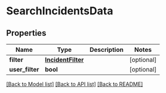 # SearchIncidentsData

## Properties
Name | Type | Description | Notes
------------ | ------------- | ------------- | -------------
**filter** | [**IncidentFilter**](IncidentFilter.md) |  | [optional] 
**user_filter** | **bool** |  | [optional] 

[[Back to Model list]](README.md#documentation-for-models) [[Back to API list]](../README.md#documentation-for-api-endpoints) [[Back to README]](../README.md)


